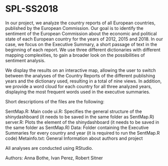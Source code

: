 # SPL-SS2018

In our project, we analyze the country reports of all European countries, published by the European Commission. Our goal is to identify the sentiment of the European Commission about the economic and political state of each European country for the years of 2012, 2015 and 2018. In our case, we focus on the Executive Summary, a short passage of text in the beginning of each report. We use three different dictionaries with different mapping complexities, to gain a broader look on the possibilities of sentiment analysis.

We display the results on an interactive map, allowing the user to switch between the analyses of the Country Reports of the different publishing years and the dictionary used, resulting in a total of nine views. In addition, we provide a word cloud for each country for all three analyzed years, displaying the most frequent words used in the executive summaries.

Short descriptions of the files are the following:

SentMap.R: Main code
ui.R: Specifies the general structure of the shinydashboard (it needs to be saved in the same folder as SentMap.R)
server.R: Plots the element of the shinydashboard (it needs to be saved in the same folder as SentMap.R)
Data: Folder containing the Executive Summaries for every country and year (it is required to run the SentMap.R code)
Metainfo.txt: General Information about authors and project

All analyses are conducted using RStudio.

Authors: Anna Bothe, Ivan Perez, Robert Sitner

